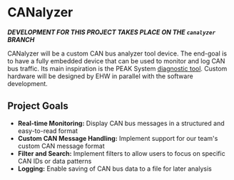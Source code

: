 # CANalyzer

***DEVELOPMENT FOR THIS PROJECT TAKES PLACE ON THE `canalyzer` BRANCH***

CANalyzer will be a custom CAN bus analyzer tool device. The end-goal is to have a fully embedded
device that can be used to monitor and log CAN bus traffic. Its main inspiration is the PEAK System
[diagnostic tool](https://www.peak-system.com/PCAN-Diag-FD.456.0.html?&L=1). Custom hardware will
be designed by EHW in parallel with the software development.

## Project Goals

- **Real-time Monitoring:** Display CAN bus messages in a structured and easy-to-read format
- **Custom CAN Message Handling:** Implement support for our team's custom CAN message format
- **Filter and Search:** Implement filters to allow users to focus on specific CAN IDs or data patterns
- **Logging:** Enable saving of CAN bus data to a file for later analysis

